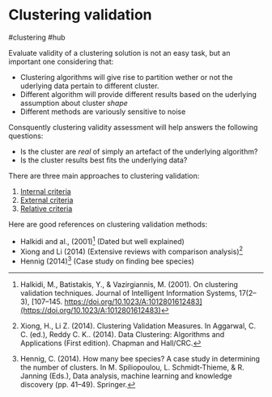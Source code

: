 # Clustering validation

#clustering #hub

Evaluate validity of a clustering solution is not an easy task, but an
important one considering that:

- Clustering algorithms will give rise to partition wether or not the uderlying data pertain to different cluster.
- Different algorithm will provide different results based on the uderlying assumption about cluster *shape*
- Different methods are variously sensitive to noise

Consquently clustering validity assessment will help answers the
following questions:
- Is the cluster are *real* of simply an artefact of the underlying algorithm?
- Is the cluster results best fits the underlying data?

There are three main approaches to clustering validation:
1. [Internal criteria](../10)
2. [External criteria](../20)
3. [Relative criteria](../27)


Here are good references on clustering validation methods:

- Halkidi and al., (2001)[^ref1] (Dated but well explained)
- Xiong and Li (2014) (Extensive reviews with comparison
  analysis)[^ref2]
- Hennig (2014)[^ref3] (Case study on finding bee species) 

[^ref1]: Halkidi, M., Batistakis, Y., & Vazirgiannis, M. (2001). On clustering validation techniques. Journal of Intelligent Information Systems, 17(2–3), [107–145. https://doi.org/10.1023/A:1012801612483](https://doi.org/10.1023/A:1012801612483)
[^ref2]: Xiong, H., Li Z. (2014). Clustering Validation Measures. In Aggarwal, C. C. (ed.), Reddy C. K.. (2014). Data Clustering: Algorithms and Applications (First edition). Chapman and Hall/CRC.
[^ref3]: Hennig, C. (2014). How many bee species? A case study in determining the number of clusters. In M. Spiliopoulou, L. Schmidt-Thieme, & R. Janning (Eds.), Data analysis, machine learning and knowledge discovery (pp. 41–49). Springer.


